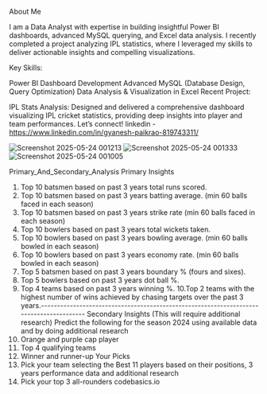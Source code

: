 About Me

I am a Data Analyst with expertise in building insightful Power BI dashboards, advanced MySQL querying, and Excel data analysis. I recently completed a project analyzing IPL statistics, where I leveraged my skills to deliver actionable insights and compelling visualizations.

Key Skills:

Power BI Dashboard Development
Advanced MySQL (Database Design, Query Optimization)
Data Analysis & Visualization in Excel
Recent Project:

IPL Stats Analysis: Designed and delivered a comprehensive dashboard visualizing IPL cricket statistics, providing deep insights into player and team performances.
Let’s connect! 
linkedin - https://www.linkedin.com/in/gyanesh-paikrao-819743311/

![Screenshot 2025-05-24 001213](https://github.com/user-attachments/assets/8e133160-a197-46ed-9cde-94c5bd4c5d7d)
![Screenshot 2025-05-24 001333](https://github.com/user-attachments/assets/9d285d5c-fc24-4899-8ea3-8b659cd6e0a8)
![Screenshot 2025-05-24 001005](https://github.com/user-attachments/assets/28f96c04-6346-4241-9571-706943922fa6)


Primary_And_Secondary_Analysis
 Primary Insights
 1. Top 10 batsmen based on past 3 years total runs scored.
 2. Top 10 batsmen based on past 3 years batting average. (min 60 balls faced in
 each season)
 3. Top 10 batsmen based on past 3 years strike rate (min 60 balls faced in each
 season)
 4. Top 10 bowlers based on past 3 years total wickets taken.
 5. Top 10 bowlers based on past 3 years bowling average. (min 60 balls bowled in
 each season)
 6. Top 10 bowlers based on past 3 years economy rate. (min 60 balls bowled in
 each season)
 7. Top 5 batsmen based on past 3 years boundary % (fours and sixes).
 8. Top 5 bowlers based on past 3 years dot ball %.
 9. Top 4 teams based on past 3 years winning %.
 10.Top 2 teams with the highest number of wins achieved by chasing targets over
 the past 3 years.----------------------------------------------------------------------------------------
Secondary Insights (This will require additional research)
 Predict the following for the season 2024 using available data and by doing additional
 research
 1. Orange and purple cap player
 2. Top 4 qualifying teams
 3. Winner and runner-up
 Your Picks
 4. Pick your team selecting the Best 11 players based on their positions, 3 years
 performance data and additional research
 5. Pick your top 3 all-rounders
 codebasics.io
